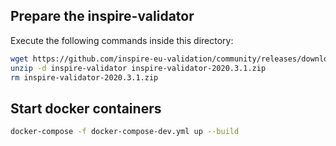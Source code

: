 ## Prepare the inspire-validator

Execute the following commands inside this directory:

```bash
wget https://github.com/inspire-eu-validation/community/releases/download/v2020.3.1/inspire-validator-2020.3.1.zip
unzip -d inspire-validator inspire-validator-2020.3.1.zip
rm inspire-validator-2020.3.1.zip
```

## Start docker containers

```bash
docker-compose -f docker-compose-dev.yml up --build
```
